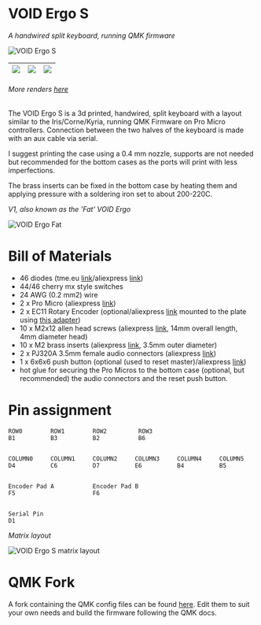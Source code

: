 # VOID Ergo S
*A handwired split keyboard, running QMK firmware*

![VOID Ergo S](https://i.imgur.com/aQ571vc.jpg)

| ![](https://i.imgur.com/X6qhLW8.jpeg) 	| ![](https://i.imgur.com/vaoo9bM.jpeg) 	| ![](https://i.imgur.com/nWaW7JV.jpeg) 	|
|---------------------------------------	|---------------------------------------	|---------------------------------------	|

###### More renders [here](https://imgur.com/a/ki1BZij)

The VOID Ergo S is a 3d printed, handwired, split keyboard with a layout similar to the Iris/Corne/Kyria, running QMK Firmware on Pro Micro controllers. Connection between the two halves of the keyboard is made with an aux cable via serial.

I suggest printing the case using a 0.4 mm nozzle, supports are not needed but recommended for the bottom cases as the ports will print with less imperfections.

The brass inserts can be fixed in the bottom case by heating them and applying pressure with a soldering iron set to about 200-220C.

*V1, also known as the 'Fat' VOID Ergo*

![VOID Ergo Fat](https://i.imgur.com/liKmJqt.jpg)

# Bill of Materials

* 46 diodes (tme.eu [link](https://www.tme.eu/ro/en/details/1n4148-dio/tht-universal-diodes/diotec-semiconductor/1n4148/)/aliexpress [link](https://www.aliexpress.com/item/32729204179.html))
* 44/46 cherry mx style switches
* 24 AWG (0.2 mm2) wire
* 2 x Pro Micro (aliexpress [link](https://www.aliexpress.com/item/32902569443.html))
* 2 x EC11 Rotary Encoder (optional/aliexpress [link](https://www.aliexpress.com/item/32872039030.html) mounted to the plate using [this adapter](https://www.thingiverse.com/thing:3770166))
* 10 x M2x12 allen head screws (aliexpress [link](https://www.aliexpress.com/item/32966941844.html), 14mm overall length, 4mm diameter head)
* 10 x M2 brass inserts (aliexpress [link](https://www.aliexpress.com/item/4000585933306.html), 3.5mm outer diameter)
* 2 x PJ320A 3.5mm female audio connectors (aliexpress [link](https://www.aliexpress.com/item/32368285821.html))
* 1 x 6x6x6 push button (optional (used to reset master)/aliexpress [link](https://www.aliexpress.com/item/32960657626.html))
* hot glue for securing the Pro Micros to the bottom case (optional, but recommended) the audio connectors and the reset push button.

# Pin assignment

    ROW0        ROW1        ROW2         ROW3
    B1          B3          B2           B6
    
    
    COLUMN0     COLUMN1     COLUMN2     COLUMN3     COLUMN4     COLUMN5
    D4          C6          D7          E6          B4          B5


    Encoder Pad A           Encoder Pad B
    F5                      F6


    Serial Pin
    D1

*Matrix layout*

![VOID Ergo S matrix layout](https://i.imgur.com/hrN9udq.png)

# QMK Fork

A fork containing the QMK config files can be found [here](https://github.com/victorlucachi/qmk_firmware/tree/master/keyboards/handwired/void_ergo). Edit them to suit your own needs and build the firmware following the QMK docs.
